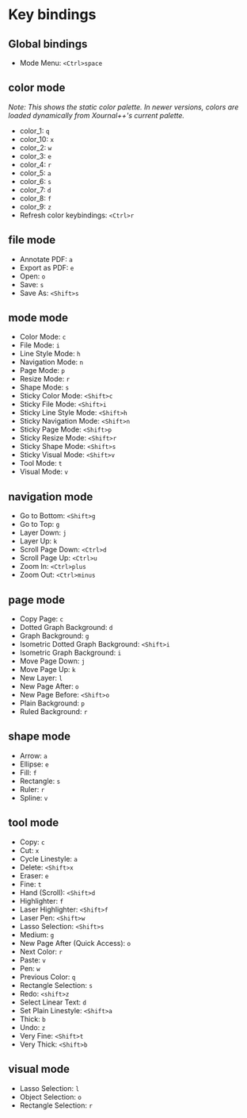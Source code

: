 # Key bindings

## Global bindings

* Mode Menu: `<Ctrl>space`

## color mode

*Note: This shows the static color palette. In newer versions, colors are loaded dynamically from Xournal++'s current palette.*

* color_1: `q`
* color_10: `x`
* color_2: `w`
* color_3: `e`
* color_4: `r`
* color_5: `a`
* color_6: `s`
* color_7: `d`
* color_8: `f`
* color_9: `z`
* Refresh color keybindings: `<Ctrl>r`

## file mode

* Annotate PDF: `a`
* Export as PDF: `e`
* Open: `o`
* Save: `s`
* Save As: `<Shift>s`

## mode mode

* Color Mode: `c`
* File Mode: `i`
* Line Style Mode: `h`
* Navigation Mode: `n`
* Page Mode: `p`
* Resize Mode: `r`
* Shape Mode: `s`
* Sticky Color Mode: `<Shift>c`
* Sticky File Mode: `<Shift>i`
* Sticky Line Style Mode: `<Shift>h`
* Sticky Navigation Mode: `<Shift>n`
* Sticky Page Mode: `<Shift>p`
* Sticky Resize Mode: `<Shift>r`
* Sticky Shape Mode: `<Shift>s`
* Sticky Visual Mode: `<Shift>v`
* Tool Mode: `t`
* Visual Mode: `v`

## navigation mode

* Go to Bottom: `<Shift>g`
* Go to Top: `g`
* Layer Down: `j`
* Layer Up: `k`
* Scroll Page Down: `<Ctrl>d`
* Scroll Page Up: `<Ctrl>u`
* Zoom In: `<Ctrl>plus`
* Zoom Out: `<Ctrl>minus`

## page mode

* Copy Page: `c`
* Dotted Graph Background: `d`
* Graph Background: `g`
* Isometric Dotted Graph Background: `<Shift>i`
* Isometric Graph Background: `i`
* Move Page Down: `j`
* Move Page Up: `k`
* New Layer: `l`
* New Page After: `o`
* New Page Before: `<Shift>o`
* Plain Background: `p`
* Ruled Background: `r`

## shape mode

* Arrow: `a`
* Ellipse: `e`
* Fill: `f`
* Rectangle: `s`
* Ruler: `r`
* Spline: `v`

## tool mode

* Copy: `c`
* Cut: `x`
* Cycle Linestyle: `a`
* Delete: `<Shift>x`
* Eraser: `e`
* Fine: `t`
* Hand (Scroll): `<Shift>d`
* Highlighter: `f`
* Laser Highlighter: `<Shift>f`
* Laser Pen: `<Shift>w`
* Lasso Selection: `<Shift>s`
* Medium: `g`
* New Page After (Quick Access): `o`
* Next Color: `r`
* Paste: `v`
* Pen: `w`
* Previous Color: `q`
* Rectangle Selection: `s`
* Redo: `<shift>z`
* Select Linear Text: `d`
* Set Plain Linestyle: `<Shift>a`
* Thick: `b`
* Undo: `z`
* Very Fine: `<Shift>t`
* Very Thick: `<Shift>b`

## visual mode

* Lasso Selection: `l`
* Object Selection: `o`
* Rectangle Selection: `r`
